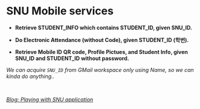 # SNU Mobile services

- **Retrieve STUDENT_INFO which contains STUDENT_ID, given SNU_ID.**

- **Do Electronic Attendance (without Code), given STUDENT_ID (학번).**

- **Retrieve Mobile ID QR code, Profile Pictues, and Student Info, given SNU_ID and STUDENT_ID without password.**

*We can acquire `SNU_ID` from GMail workspace only using Name, so we can kinda do anything..*

<br>

*[Blog: Playing with SNU application](https://blog.morgan.kr/2024/03/playing-with-snu-application)*
